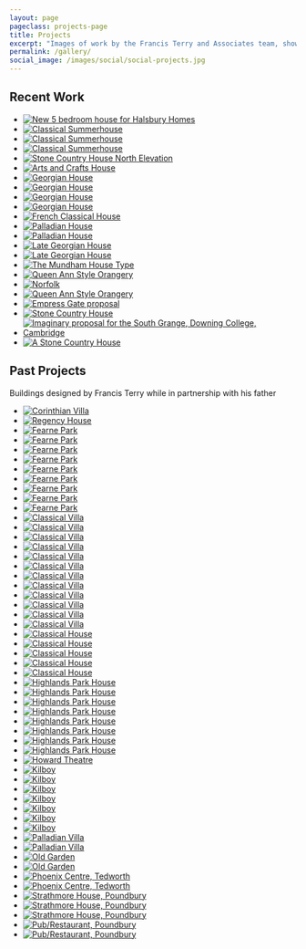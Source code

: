 ```yaml
---
layout: page
pageclass: projects-page
title: Projects
excerpt: "Images of work by the Francis Terry and Associates team, showing their new-build classical Georgian style architecture and country houses"
permalink: /gallery/
social_image: /images/social/social-projects.jpg
---
```

<h2>Recent Work</h2>

<ul class="list random">

<!--<li class="third">
<a class="fancybox" rel="group" href="/images/projects/5-bedroom-house-for-halsbury-homes-orig.jpg" title="New 5 bedroom house for Halsbury Homes">
<img class="lazy" src="/images/projects/thumbs/5-bedroom-house-for-halsbury-homes-orig.jpg" alt="New 5 bedroom house for Halsbury Homes">
</a>
</li>-->

<li class="third">
<a class="fancybox" rel="group" href="/images/projects/5-bedroom-house-for-halsbury-homes.jpg" title="New 5 bedroom house for Halsbury Homes">
<img class="lazy" src="/images/projects/thumbs/5-bedroom-house-for-halsbury-homes.jpg" alt="New 5 bedroom house for Halsbury Homes">
</a>
</li>

<li class="third">
<a class="fancybox" rel="group" href="/images/projects/eastridge-summer-house-09.jpg" title="Classical Summerhouse">
<img class="lazy" src="/images/projects/thumbs/eastridge-summer-house-09.jpg" alt="Classical Summerhouse">
</a>
</li>

<li class="third">
<a class="fancybox" rel="group" href="/images/projects/eastridge-summer-house-13.jpg" title="Classical Summerhouse">
<img class="lazy" src="/images/projects/thumbs/eastridge-summer-house-13.jpg" alt="Classical Summerhouse">
</a>
</li>

<li class="third">
<a class="fancybox" rel="group" href="/images/projects/eastridge-summer-house-19.jpg" title="Classical Summerhouse">
<img class="lazy" src="/images/projects/thumbs/eastridge-summer-house-19.jpg" alt="Classical Summerhouse">
</a>
</li>

<li class="third">
<a class="fancybox" rel="group" href="/images/projects/house-in-wiltshire-north-elevation.jpg" title="Stone Country House North Elevation">
<img class="lazy" src="/images/projects/thumbs/house-in-wiltshire-north-elevation.jpg" alt="Stone Country House North Elevation">
</a>
</li>

<li class="third">
<a class="fancybox" rel="group" href="/images/projects/house-in-hampshire.jpg" title="Arts and Crafts House">
<img class="lazy" src="/images/projects/thumbs/house-in-hampshire.jpg" alt="Arts and Crafts House">
</a>
</li>

<li class="third">
<a class="fancybox" rel="group" href="/images/projects/house-in-norfolk-00.jpg" title="Georgian House">
<img class="lazy" src="/images/projects/thumbs/house-in-norfolk-00.jpg" alt="Georgian House">
</a>
</li>

<li class="third">
<a class="fancybox" rel="group" href="/images/projects/house-in-norfolk-01.jpg" title="Georgian House">
<img class="lazy" src="/images/projects/thumbs/house-in-norfolk-01.jpg" alt="Georgian House">
</a>
</li>

<li class="third">
<a class="fancybox" rel="group" href="/images/projects/house-in-norfolk-02.jpg" title="Georgian House">
<img class="lazy" src="/images/projects/thumbs/house-in-norfolk-02.jpg" alt="Georgian House">
</a>
</li>

<li class="third">
<a class="fancybox" rel="group" href="/images/projects/house-in-norfolk-03.jpg" title="Georgian House">
<img class="lazy" src="/images/projects/thumbs/house-in-norfolk-03.jpg" alt="Georgian House">
</a>
</li>

<li class="third">
<a class="fancybox" rel="group" href="/images/projects/house-in-surrey.jpg" title="French Classical House">
<img class="lazy" src="/images/projects/thumbs/house-in-surrey.jpg" alt="French Classical House">
</a>
</li>

<li class="third">
<a class="fancybox" rel="group" href="/images/projects/house-in-oxfordshire.jpg" title="Palladian House">
<img class="lazy" src="/images/projects/thumbs/house-in-oxfordshire.jpg" alt="Palladian House">
</a>
</li>

<li class="third">
<a class="fancybox" rel="group" href="/images/projects/house-in-oxfordshire-2.jpg" title="Palladian House">
<img class="lazy" src="/images/projects/thumbs/house-in-oxfordshire-2.jpg" alt="Palladian House">
</a>
</li>

<li class="third">
<a class="fancybox" rel="group" href="/images/projects/late-georgian-house-f.jpg" title="Late Georgian House">
<img class="lazy" src="/images/projects/thumbs/late-georgian-house-f.jpg" alt="Late Georgian House">
</a>
</li>

<li class="third">
<a class="fancybox" rel="group" href="/images/projects/late-georgian-house-r.jpg" title="Late Georgian House">
<img class="lazy" src="/images/projects/thumbs/late-georgian-house-r.jpg" alt="Late Georgian House">
</a>
</li>

<li class="third">
<a class="fancybox" rel="group" href="/images/projects/mundham-house-type.jpg" title="The Mundham House Type">
<img class="lazy" src="/images/projects/thumbs/mundham-house-type.jpg" alt="The Mundham House Type">
</a>
</li>

<!--<li class="third">
<a class="fancybox" rel="group" href="/images/projects/orangery-in-norfolk-2.jpg" title="Queen Ann Style Orangery">
<img class="lazy" src="/images/projects/thumbs/orangery-in-norfolk-2.jpg" alt="Queen Ann Style Orangery">
</a>
</li>-->

<li class="third">
<a class="fancybox" rel="group" href="/images/projects/orangery-in-norfolk-3.jpg" title="Queen Ann Style Orangery">
<img class="lazy" src="/images/projects/thumbs/orangery-in-norfolk-3.jpg" alt="Queen Ann Style Orangery">
</a>
</li>

<li class="third">
<a class="fancybox" rel="group" href="/images/projects/orangery-in-norfolk-4.jpg">
<img class="lazy" src="/images/projects/thumbs/orangery-in-norfolk-4.jpg" alt="Norfolk">
</a>
</li>

<li class="third">
<a class="fancybox" rel="group" href="/images/projects/queen-ann-style-orangery.jpg" title="Queen Ann Style Orangery">
<img class="lazy" src="/images/projects/thumbs/queen-ann-style-orangery.jpg" alt="Queen Ann Style Orangery">
</a>
</li>

<li class="third">
<a class="fancybox" rel="group" href="/images/projects/empress-gate.jpg" title="Empress Gate proposal">
<img class="lazy" src="/images/projects/thumbs/empress-gate.jpg" alt="Empress Gate proposal">
</a>
</li>

<li class="third">
<a class="fancybox" rel="group" href="/images/projects/south-perspective.jpg" title="Stone Country House">
<img class="lazy" src="/images/projects/thumbs/south-perspective.jpg" alt="Stone Country House">
</a>
</li>

<li class="third">
<a class="fancybox" rel="group" href="/images/projects/south-range-downing-visual-squared.jpg" title="Imaginary proposal for the South Grange, Downing College, Cambridge">
<img class="lazy" src="/images/projects/thumbs/south-range-downing-visual-squared.jpg" alt="Imaginary proposal for the South Grange, Downing College, Cambridge">
</a>
</li>

<li class="third">
<a class="fancybox" rel="group" href="/images/projects/eastridge.jpg" title="A Stone Country House">
<img class="lazy" src="/images/projects/thumbs/eastridge.jpg" alt="A Stone Country House">
</a>
</li>

<!--<li class="third">
<a class="fancybox" rel="group" href="/images/projects/stone-country-house.jpg" title="A Stone Country House">
<img class="lazy" src="/images/projects/thumbs/stone-country-house.jpg" alt="A Stone Country House">
</a>
</li>

<li class="third">
<a class="fancybox" rel="group" href="/images/projects/west-hampstead.jpg" title="West Hampstead proposal">
<img class="lazy" src="/images/projects/thumbs/west-hampstead.jpg" alt="West Hampstead proposal">
</a>
</li>-->

</ul>

<h2>Past Projects</h2>
<p>Buildings designed by Francis Terry while in partnership with his father</p>

<ul class="list random">

<li class="third">
<a class="fancybox" rel="group" href="/images/projects/corinthianvilla4.jpg" title="Corinthian Villa">
<img class="lazy" src="/images/projects/thumbs/corinthianvilla4.jpg" alt="Corinthian Villa">
</a>
</li>

<!--
<li class="third">
<a class="fancybox" rel="group" href="/images/projects/eastridgehousewiltshire1.jpg" title="Regency House">
<img class="lazy" src="/images/projects/thumbs/eastridgehousewiltshire1.jpg" alt="Eastridge House, Wiltshire">
</a>
</li>
-->

<li class="third">
<a class="fancybox" rel="group" href="/images/projects/cgi-proposal.jpg" title="Regency House">
<img class="lazy" src="/images/projects/thumbs/cgi-proposal.jpg" alt="Regency House">
</a>
</li>

<li class="third">
<a class="fancybox" rel="group" href="/images/projects/fearnepark5.jpg" title="Ferne Park">
<img class="lazy" src="/images/projects/thumbs/fearnepark5.jpg" alt="Fearne Park">
</a>
</li>

<li class="third">
<a class="fancybox" rel="group" href="/images/projects/fearnepark6.jpg" title="Ferne Park">
<img class="lazy" src="/images/projects/thumbs/fearnepark6.jpg" alt="Fearne Park">
</a>
</li>

<li class="third">
<a class="fancybox" rel="group" href="/images/projects/fearnepark7.jpg" title="Ferne Park">
<img class="lazy" src="/images/projects/thumbs/fearnepark7.jpg" alt="Fearne Park">
</a>
</li>

<li class="third">
<a class="fancybox" rel="group" href="/images/projects/fearnepark8.jpg" title="Ferne Park">
<img class="lazy" src="/images/projects/thumbs/fearnepark8.jpg" alt="Fearne Park">
</a>
</li>

<li class="third">
<a class="fancybox" rel="group" href="/images/projects/fearnepark9.jpg" title="Ferne Park">
<img class="lazy" src="/images/projects/thumbs/fearnepark9.jpg" alt="Fearne Park">
</a>
</li>

<li class="third">
<a class="fancybox" rel="group" href="/images/projects/fearnepark10.jpg" title="Ferne Park">
<img class="lazy" src="/images/projects/thumbs/fearnepark10.jpg" alt="Fearne Park">
</a>
</li>

<li class="third">
<a class="fancybox" rel="group" href="/images/projects/fearnepark11.jpg" title="Ferne Park">
<img class="lazy" src="/images/projects/thumbs/fearnepark11.jpg" alt="Fearne Park">
</a>
</li>

<li class="third">
<a class="fancybox" rel="group" href="/images/projects/fearnepark12.jpg" title="Ferne Park">
<img class="lazy" src="/images/projects/thumbs/fearnepark12.jpg" alt="Fearne Park">
</a>
</li>

<li class="third">
<a class="fancybox" rel="group" href="/images/projects/fearnepark13.jpg" title="Ferne Park">
<img class="lazy" src="/images/projects/thumbs/fearnepark13.jpg" alt="Fearne Park">
</a>
</li>

<!--
<li class="third">
<a class="fancybox" rel="group" href="/images/projects/fearnepark14.jpg" title="Ferne Park">
<img class="lazy" src="/images/projects/thumbs/fearnepark14.jpg" alt="Fearne Park">
</a>
</li>
-->
<!--
<li class="third">
<a class="fancybox" rel="group" href="/images/projects/hamwood1.jpg" title="Late Georgian House">
<img class="lazy" src="/images/projects/thumbs/hamwood1.jpg" alt="Late Georgian House">
</a>
</li>
-->

<li class="third">
<a class="fancybox" rel="group" href="/images/projects/hanoverlodge1a.jpg" title="Classical Villa">
<img class="lazy" src="/images/projects/thumbs/hanoverlodge1a.jpg" alt="Classical Villa">
</a>
</li>

<li class="third">
<a class="fancybox" rel="group" href="/images/projects/hanoverlodge4.jpg" title="Classical Villa">
<img class="lazy" src="/images/projects/thumbs/hanoverlodge4.jpg" alt="Classical Villa">
</a>
</li>

<li class="third">
<a class="fancybox" rel="group" href="/images/projects/hanoverlodge5.jpg" title="Classical Villa">
<img class="lazy" src="/images/projects/thumbs/hanoverlodge5.jpg" alt="Classical Villa">
</a>
</li>

<li class="third">
<a class="fancybox" rel="group" href="/images/projects/hanoverlodge6.jpg" title="Classical Villa">
<img class="lazy" src="/images/projects/thumbs/hanoverlodge6.jpg" alt="Classical Villa">
</a>
</li>

<li class="third">
<a class="fancybox" rel="group" href="/images/projects/hanoverlodge7.jpg" title="Classical Villa">
<img class="lazy" src="/images/projects/thumbs/hanoverlodge7.jpg" alt="Classical Villa">
</a>
</li>

<li class="third">
<a class="fancybox" rel="group" href="/images/projects/hanoverlodge8.jpg" title="Classical Villa">
<img class="lazy" src="/images/projects/thumbs/hanoverlodge8.jpg" alt="Classical Villa">
</a>
</li>

<li class="third">
<a class="fancybox" rel="group" href="/images/projects/hanoverlodge9.jpg" title="Classical Villa">
<img class="lazy" src="/images/projects/thumbs/hanoverlodge9.jpg" alt="Classical Villa">
</a>
</li>

<li class="third">
<a class="fancybox" rel="group" href="/images/projects/hanoverlodge10.jpg" title="Classical Villa">
<img class="lazy" src="/images/projects/thumbs/hanoverlodge10.jpg" alt="Classical Villa">
</a>
</li>

<li class="third">
<a class="fancybox" rel="group" href="/images/projects/hanoverlodge11.jpg" title="Classical Villa">
<img class="lazy" src="/images/projects/thumbs/hanoverlodge11.jpg" alt="Classical Villa">
</a>
</li>

<!--
<li class="third">
<a class="fancybox" rel="group" href="/images/projects/hanoverlodge12.jpg" title="Classical Villa">
<img class="lazy" src="/images/projects/thumbs/hanoverlodge12.jpg" alt="Classical Villa">
</a>
</li>
-->

<li class="third">
<a class="fancybox" rel="group" href="/images/projects/hanoverlodge13.jpg" title="Classical Villa">
<img class="lazy" src="/images/projects/thumbs/hanoverlodge13.jpg" alt="Classical Villa">
</a>
</li>

<li class="third">
<a class="fancybox" rel="group" href="/images/projects/hanoverlodge14.jpg" title="Classical Villa">
<img class="lazy" src="/images/projects/thumbs/hanoverlodge14.jpg" alt="Classical Villa">
</a>
</li>

<li class="third">
<a class="fancybox" rel="group" href="/images/projects/hanoverlodge15.jpg" title="Classical Villa">
<img class="lazy" src="/images/projects/thumbs/hanoverlodge15.jpg" alt="Classical Villa">
</a>
</li>

<li class="third">
<a class="fancybox" rel="group" href="/images/projects/house-in-buckinghamshire-01.jpg" title="Classical House">
<img class="lazy" src="/images/projects/thumbs/house-in-buckinghamshire-01.jpg" alt="Classical House">
</a>
</li>

<li class="third">
<a class="fancybox" rel="group" href="/images/projects/house-in-buckinghamshire-02.jpg" title="Classical House">
<img class="lazy" src="/images/projects/thumbs/house-in-buckinghamshire-02.jpg" alt="Classical House">
</a>
</li>

<li class="third">
<a class="fancybox" rel="group" href="/images/projects/house-in-buckinghamshire-03.jpg" title="Classical House">
<img class="lazy" src="/images/projects/thumbs/house-in-buckinghamshire-03.jpg" alt="Classical House">
</a>
</li>

<li class="third">
<a class="fancybox" rel="group" href="/images/projects/house-in-buckinghamshire-04.jpg" title="Classical House">
<img class="lazy" src="/images/projects/thumbs/house-in-buckinghamshire-04.jpg" alt="Classical House">
</a>
</li>

<li class="third">
<a class="fancybox" rel="group" href="/images/projects/house-in-buckinghamshire-05.jpg" title="Classical House">
<img class="lazy" src="/images/projects/thumbs/house-in-buckinghamshire-05.jpg" alt="Classical House">
</a>
</li>

<li class="third">
<a class="fancybox" rel="group" href="/images/projects/highlandspark1.jpg" title="House in Dallas">
<img class="lazy" src="/images/projects/thumbs/highlandspark1.jpg" alt="Highlands Park House">
</a>
</li>

<!--
<li class="third">
<a class="fancybox" rel="group" href="/images/projects/highlandspark2.jpg" title="House in Dallas">
<img class="lazy" src="/images/projects/thumbs/highlandspark2.jpg" alt="Highlands Park House">
</a>
</li>
-->

<li class="third">
<a class="fancybox" rel="group" href="/images/projects/highlandspark3.jpg" title="House in Dallas">
<img class="lazy" src="/images/projects/thumbs/highlandspark3.jpg" alt="Highlands Park House">
</a>
</li>

<li class="third">
<a class="fancybox" rel="group" href="/images/projects/highlandspark4.jpg" title="House in Dallas">
<img class="lazy" src="/images/projects/thumbs/highlandspark4.jpg" alt="Highlands Park House">
</a>
</li>

<!--
<li class="third">
<a class="fancybox" rel="group" href="/images/projects/highlandspark5.jpg" title="House in Dallas">
<img class="lazy" src="/images/projects/thumbs/highlandspark5.jpg" alt="Highlands Park House">
</a>
</li>
-->
<!--
<li class="third">
<a class="fancybox" rel="group" href="/images/projects/highlandspark6.jpg" title="House in Dallas">
<img class="lazy" src="/images/projects/thumbs/highlandspark6.jpg" alt="Highlands Park House">
</a>
</li>
-->

<li class="third">
<a class="fancybox" rel="group" href="/images/projects/highlandspark7.jpg" title="House in Dallas">
<img class="lazy" src="/images/projects/thumbs/highlandspark7.jpg" alt="Highlands Park House">
</a>
</li>

<!--
<li class="third">
<a class="fancybox" rel="group" href="/images/projects/highlandspark8.jpg" title="House in Dallas">
<img class="lazy" src="/images/projects/thumbs/highlandspark8.jpg" alt="Highlands Park House">
</a>
</li>
-->

<li class="third">
<a class="fancybox" rel="group" href="/images/projects/highlandspark9.jpg" title="House in Dallas">
<img class="lazy" src="/images/projects/thumbs/highlandspark9.jpg" alt="Highlands Park House">
</a>
</li>

<!--
<li class="third">
<a class="fancybox" rel="group" href="/images/projects/highlandspark10.jpg" title="House in Dallas">
<img class="lazy" src="/images/projects/thumbs/highlandspark10.jpg" alt="Highlands Park House">
</a>
</li>
-->
<!--
<li class="third">
<a class="fancybox" rel="group" href="/images/projects/highlandspark11.jpg" title="House in Dallas">
<img class="lazy" src="/images/projects/thumbs/highlandspark11.jpg" alt="Highlands Park House">
</a>
</li>
-->
<!--
<li class="third">
<a class="fancybox" rel="group" href="/images/projects/highlandspark12.jpg" title="House in Dallas">
<img class="lazy" src="/images/projects/thumbs/highlandspark12.jpg" alt="Highlands Park House">
</a>
</li>
-->

<li class="third">
<a class="fancybox" rel="group" href="/images/projects/highlandspark13.jpg" title="House in Dallas">
<img class="lazy" src="/images/projects/thumbs/highlandspark13.jpg" alt="Highlands Park House">
</a>
</li>

<!--
<li class="third">
<a class="fancybox" rel="group" href="/images/projects/highlandspark14.jpg" title="House in Dallas">
<img class="lazy" src="/images/projects/thumbs/highlandspark14.jpg" alt="Highlands Park House">
</a>
</li>
-->

<li class="third">
<a class="fancybox" rel="group" href="/images/projects/highlandspark15.jpg" title="House in Dallas">
<img class="lazy" src="/images/projects/thumbs/highlandspark15.jpg" alt="Highlands Park House">
</a>
</li>

<li class="third">
<a class="fancybox" rel="group" href="/images/projects/highlandspark16.jpg" title="House in Dallas">
<img class="lazy" src="/images/projects/thumbs/highlandspark16.jpg" alt="Highlands Park House">
</a>
</li>

<!--
<li class="third">
<a class="fancybox" rel="group" href="/images/projects/houseinsurrey1.jpg" title="French Classical House">
<img class="lazy" src="/images/projects/thumbs/houseinsurrey1.jpg" alt="French Classical House">
</a>
</li>

<li class="third">
<a class="fancybox" rel="group" href="/images/projects/howardbuilding1.jpg" title="Howard Building">
<img class="lazy" src="/images/projects/thumbs/howardbuilding1.jpg" alt="Howard Building">
</a>
</li>

<li class="third">
<a class="fancybox" rel="group" href="/images/projects/howardbuilding3.jpg" title="Howard Building">
<img class="lazy" src="/images/projects/thumbs/howardbuilding3.jpg" alt="Howard Building">
</a>
</li>

<li class="third">
<a class="fancybox" rel="group" href="/images/projects/howardbuilding4.jpg" title="Howard Building">
<img class="lazy" src="/images/projects/thumbs/howardbuilding4.jpg" alt="Howard Building">
</a>
</li>

<li class="third">
<a class="fancybox" rel="group" href="/images/projects/howardbuilding5.jpg" title="Howard Building">
<img class="lazy" src="/images/projects/thumbs/howardbuilding5.jpg" alt="Howard Building">
</a>
</li>
-->

<li class="third">
<a class="fancybox" rel="group" href="/images/projects/howardtheatre1.jpg" title="Howard Theatre">
<img class="lazy" src="/images/projects/thumbs/howardtheatre1.jpg" alt="Howard Theatre">
</a>
</li>

<!--
<li class="third">
<a class="fancybox" rel="group" href="/images/projects/kilboy8.jpg" title="House in Ireland">
<img class="lazy" src="/images/projects/thumbs/kilboy8.jpg" alt="Kilboy">
</a>
</li>
-->

<li class="third">
<a class="fancybox" rel="group" href="/images/projects/kilboy9.jpg" title="House in Ireland">
<img class="lazy" src="/images/projects/thumbs/kilboy9.jpg" alt="Kilboy">
</a>
</li>

<li class="third">
<a class="fancybox" rel="group" href="/images/projects/kilboy10.jpg" title="House in Ireland">
<img class="lazy" src="/images/projects/thumbs/kilboy10.jpg" alt="Kilboy">
</a>
</li>

<li class="third">
<a class="fancybox" rel="group" href="/images/projects/kilboy11.jpg" title="House in Ireland">
<img class="lazy" src="/images/projects/thumbs/kilboy11.jpg" alt="Kilboy">
</a>
</li>

<!--
<li class="third">
<a class="fancybox" rel="group" href="/images/projects/kilboy12.jpg" title="House in Ireland">
<img class="lazy" src="/images/projects/thumbs/kilboy12.jpg" alt="Kilboy">
</a>
</li>
-->
<!--
<li class="third">
<a class="fancybox" rel="group" href="/images/projects/kilboy13.jpg" title="House in Ireland">
<img class="lazy" src="/images/projects/thumbs/kilboy13.jpg" alt="Kilboy">
</a>
</li>
-->

<li class="third">
<a class="fancybox" rel="group" href="/images/projects/kilboy14.jpg" title="House in Ireland">
<img class="lazy" src="/images/projects/thumbs/kilboy14.jpg" alt="Kilboy">
</a>
</li>

<li class="third">
<a class="fancybox" rel="group" href="/images/projects/kilboy15.jpg" title="House in Ireland">
<img class="lazy" src="/images/projects/thumbs/kilboy15.jpg" alt="Kilboy">
</a>
</li>

<li class="third">
<a class="fancybox" rel="group" href="/images/projects/kilboy16.jpg" title="House in Ireland">
<img class="lazy" src="/images/projects/thumbs/kilboy16.jpg" alt="Kilboy">
</a>
</li>

<!--
<li class="third">
<a class="fancybox" rel="group" href="/images/projects/kilboy17.jpg" title="House in Ireland">
<img class="lazy" src="/images/projects/thumbs/kilboy17.jpg" alt="Kilboy">
</a>
</li>
-->
<!--
<li class="third">
<a class="fancybox" rel="group" href="/images/projects/kilboy18.jpg" title="House in Ireland">
<img class="lazy" src="/images/projects/thumbs/kilboy18.jpg" alt="Kilboy">
</a>
</li>
-->
<!--
<li class="third">
<a class="fancybox" rel="group" href="/images/projects/kilboy19.jpg" title="House in Ireland">
<img class="lazy" src="/images/projects/thumbs/kilboy19.jpg" alt="Kilboy">
</a>
</li>
-->

<li class="third">
<a class="fancybox" rel="group" href="/images/projects/kilboy20.jpg" title="House in Ireland">
<img class="lazy" src="/images/projects/thumbs/kilboy20.jpg" alt="Kilboy">
</a>
</li>

<!--
<li class="third">
<a class="fancybox" rel="group" href="/images/projects/locustonfarmkentucky1.jpg" title="Palladian Villa">
<img class="lazy" src="/images/projects/thumbs/locustonfarmkentucky1.jpg" alt="Palladian Villa">
</a>
</li>-->

<li class="third">
<a class="fancybox" rel="group" href="/images/projects/locuston-farm-kentucky-f.jpg" title="Palladian Villa">
<img class="lazy" src="/images/projects/thumbs/locuston-farm-kentucky-f.jpg" alt="Palladian Villa">
</a>
</li>

<li class="third">
<a class="fancybox" rel="group" href="/images/projects/locuston-farm-kentucky-r.jpg" title="Palladian Villa">
<img class="lazy" src="/images/projects/thumbs/locuston-farm-kentucky-r.jpg" alt="Palladian Villa">
</a>
</li>

<li class="third">
<a class="fancybox" rel="group" href="/images/projects/oldgarden6.jpg" title="House in Twickenham">
<img class="lazy" src="/images/projects/thumbs/oldgarden6.jpg" alt="Old Garden">
</a>
</li>

<!--
<li class="third">
<a class="fancybox" rel="group" href="/images/projects/oldgarden7.jpg" title="House in Twickenham">
<img class="lazy" src="/images/projects/thumbs/oldgarden7.jpg" alt="Old Garden">
</a>
</li>
-->
<!--
<li class="third">
<a class="fancybox" rel="group" href="/images/projects/oldgarden8.jpg" title="House in Twickenham">
<img class="lazy" src="/images/projects/thumbs/oldgarden8.jpg" alt="Old Garden">
</a>
</li>
-->

<li class="third">
<a class="fancybox" rel="group" href="/images/projects/oldgarden9.jpg" title="House in Twickenham">
<img class="lazy" src="/images/projects/thumbs/oldgarden9.jpg" alt="Old Garden">
</a>
</li>

<!--
<li class="third">
<a class="fancybox" rel="group" href="/images/projects/oldgarden10.jpg" title="House in Twickenham">
<img class="lazy" src="/images/projects/thumbs/oldgarden10.jpg" alt="Old Garden">
</a>
</li>

<li class="third">
<a class="fancybox" rel="group" href="/images/projects/oldgarden11.jpg" title="House in Twickenham">
<img class="lazy" src="/images/projects/thumbs/oldgarden11.jpg" alt="Old Garden">
</a>
</li>
-->

<li class="third">
<a class="fancybox" rel="group" href="/images/projects/phoenix-centre.jpg" title="Phoenix Centre, Tedworth">
<img class="lazy" src="/images/projects/thumbs/phoenix-centre.jpg" alt="Phoenix Centre, Tedworth">
</a>
</li>

<!--
<li class="third">
<a class="fancybox" rel="group" href="/images/projects/tedworth1.jpg" title="Phoenix Centre, Tedworth">
<img class="lazy" src="/images/projects/thumbs/tedworth1.jpg" alt="Phoenix Centre, Tedworth">
</a>
</li>


<li class="third">
<a class="fancybox" rel="group" href="/images/projects/tedworth2.jpg" title="Phoenix Centre, Tedworth">
<img class="lazy" src="/images/projects/thumbs/tedworth2.jpg" alt="Phoenix Centre, Tedworth">
</a>
</li>
-->

<li class="third">
<a class="fancybox" rel="group" href="/images/projects/tedworth3.jpg" title="Phoenix Centre, Tedworth">
<img class="lazy" src="/images/projects/thumbs/tedworth3.jpg" alt="Phoenix Centre, Tedworth">
</a>
</li>

<!--<li class="third">
<a class="fancybox" rel="group" href="/images/projects/strathmore1.jpg" title="Strathmore House, Poundbury">
<img class="lazy" src="/images/projects/thumbs/strathmore1.jpg" alt="Strathmore House, Poundbury">
</a>
</li>-->

<li class="third">
<a class="fancybox" rel="group" href="/images/projects/strathmore2.jpg" title="Strathmore House, Poundbury">
<img class="lazy" src="/images/projects/thumbs/strathmore2.jpg" alt="Strathmore House, Poundbury">
</a>
</li>

<li class="third">
<a class="fancybox" rel="group" href="/images/projects/strathmore-house-poundbury-01.jpg" title="Strathmore House, Poundbury">
<img class="lazy" src="/images/projects/thumbs/strathmore-house-poundbury-01.jpg" alt="Strathmore House, Poundbury">
</a>
</li>

<li class="third">
<a class="fancybox" rel="group" href="/images/projects/strathmore-house-poundbury-02.jpg" title="Strathmore House, Poundbury">
<img class="lazy" src="/images/projects/thumbs/strathmore-house-poundbury-02.jpg" alt="Strathmore House, Poundbury">
</a>
</li>

<li class="third">
<a class="fancybox" rel="group" href="/images/projects/strathmore-house-poundbury-03.jpg" title="Pub/Restaurant, Poundbury">
<img class="lazy" src="/images/projects/thumbs/strathmore-house-poundbury-03.jpg" alt="Pub/Restaurant, Poundbury">
</a>
</li>

<li class="third">
<a class="fancybox" rel="group" href="/images/projects/strathmore-house-poundbury-04.jpg" title="Pub/Restaurant, Poundbury">
<img class="lazy" src="/images/projects/thumbs/strathmore-house-poundbury-04.jpg" alt="Pub/Restaurant, Poundbury">
</a>
</li>

</ul>
